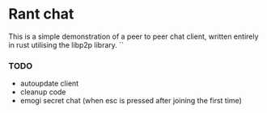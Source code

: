 # Rant chat

This is a simple demonstration of a peer to peer chat client, written entirely in rust utilising the libp2p library.
``


### TODO

- autoupdate client
- cleanup code
- emogi secret chat (when esc is pressed after joining the first time)
